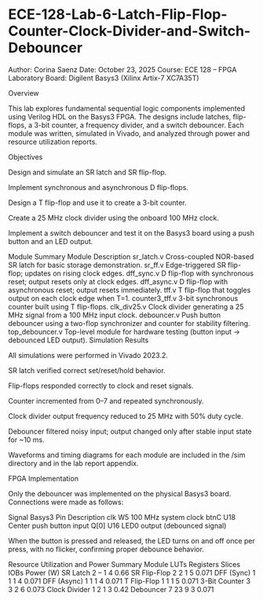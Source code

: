 # ECE-128-Lab-6-Latch-Flip-Flop-Counter-Clock-Divider-and-Switch-Debouncer

Author: Corina Saenz
Date: October 23, 2025
Course: ECE 128 – FPGA Laboratory
Board: Digilent Basys3 (Xilinx Artix-7 XC7A35T)

Overview

This lab explores fundamental sequential logic components implemented using Verilog HDL on the Basys3 FPGA.
The designs include latches, flip-flops, a 3-bit counter, a frequency divider, and a switch debouncer.
Each module was written, simulated in Vivado, and analyzed through power and resource utilization reports.

Objectives

Design and simulate an SR latch and SR flip-flop.

Implement synchronous and asynchronous D flip-flops.

Design a T flip-flop and use it to create a 3-bit counter.

Create a 25 MHz clock divider using the onboard 100 MHz clock.

Implement a switch debouncer and test it on the Basys3 board using a push button and an LED output.

Module Summary
Module	Description
sr_latch.v	Cross-coupled NOR-based SR latch for basic storage demonstration.
sr_ff.v	Edge-triggered SR flip-flop; updates on rising clock edges.
dff_sync.v	D flip-flop with synchronous reset; output resets only at clock edges.
dff_async.v	D flip-flop with asynchronous reset; output resets immediately.
tff.v	T flip-flop that toggles output on each clock edge when T=1.
counter3_tff.v	3-bit synchronous counter built using T flip-flops.
clk_div25.v	Clock divider generating a 25 MHz signal from a 100 MHz input clock.
debouncer.v	Push button debouncer using a two-flop synchronizer and counter for stability filtering.
top_debouncer.v	Top-level module for hardware testing (button input → debounced LED output).
Simulation Results

All simulations were performed in Vivado 2023.2.

SR latch verified correct set/reset/hold behavior.

Flip-flops responded correctly to clock and reset signals.

Counter incremented from 0–7 and repeated synchronously.

Clock divider output frequency reduced to 25 MHz with 50% duty cycle.

Debouncer filtered noisy input; output changed only after stable input state for ~10 ms.

Waveforms and timing diagrams for each module are included in the /sim directory and in the lab report appendix.

FPGA Implementation

Only the debouncer was implemented on the physical Basys3 board.
Connections were made as follows:

Signal	Basys3 Pin	Description
clk	W5	100 MHz system clock
btnC	U18	Center push button input
Q[0]	U16	LED0 output (debounced signal)

When the button is pressed and released, the LED turns on and off once per press, with no flicker, confirming proper debounce behavior.

Resource Utilization and Power Summary
Module	LUTs	Registers	Slices	IOBs	Power (W)
SR Latch	2	–	1	4	0.66
SR Flip-Flop	2	2	1	5	0.071
DFF (Sync)	1	1	1	4	0.071
DFF (Async)	1	1	1	4	0.071
T Flip-Flop	1	1	1	5	0.071
3-Bit Counter	3	3	2	6	0.073
Clock Divider	1	2	1	3	0.42
Debouncer	7	23	9	3	0.071
